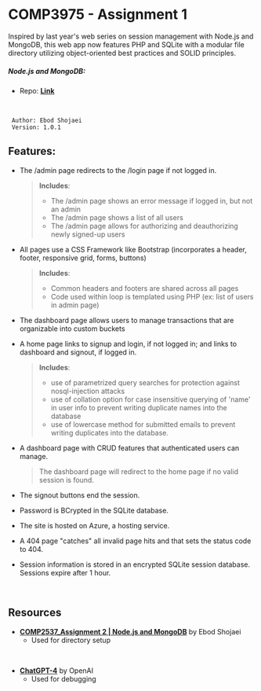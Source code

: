 # COMP3975 - Assignment 1

Inspired by last year's web series on session management with Node.js and MongoDB, this web app now features PHP and SQLite with a modular file directory utilizing object-oriented best practices and SOLID principles.

##### Node.js and MongoDB: 
-  Repo: **[Link](https://github.com/EbodShojaei/COMP2537_Assignment2_Modular.git)**

<br>

	 Author: Ebod Shojaei
	 Version: 1.0.1


## Features:
- The /admin page redirects to the /login page if not logged in.
	>  **Includes**:
	 > - The /admin page shows an error message if logged in, but not an admin
	 > - The /admin page shows a list of all users
	 > - The /admin page allows for authorizing and deauthorizing newly signed-up users    
 - All pages use a CSS Framework like Bootstrap (incorporates a header, footer, responsive grid, forms, buttons)
 	>  **Includes**:
	> - Common headers and footers are shared across all pages
	> - Code used within loop is templated using PHP (ex: list of users in admin page)
- The dashboard page allows users to manage transactions that are organizable into custom buckets
- A home page links to signup and login, if not logged in; and links to dashboard and signout, if logged in.
	>  **Includes**:
	> - use of parametrized query searches for protection against nosql-injection attacks
	> - use of collation option for case insensitive querying of 'name' in user info to prevent writing duplicate names into the database
	> - use of lowercase method for submitted emails to prevent writing duplicates into the database.

- A dashboard page with CRUD features that authenticated users can manage.
	> The dashboard page will redirect to the home page if no valid session is found.

- The signout buttons end the session.

- Password is BCrypted in the SQLite database.

- The site is hosted on Azure, a hosting service.

- A 404 page "catches" all invalid page hits and that sets the status code to 404.

- Session information is stored in an encrypted SQLite session database. Sessions expire after 1 hour.

<br>

## Resources
- **[COMP2537_Assignment 2 | Node.js and MongoDB](https://github.com/EbodShojaei/COMP2537_Assignment2_Modular.git)** by Ebod Shojaei
	- Used for directory setup
<br>

- **[ChatGPT-4](https://chat.openai.com/)** by OpenAI
	- Used for debugging
